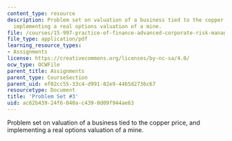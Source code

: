 ```yaml
---
content_type: resource
description: Problem set on valuation of a business tied to the copper price, and
  implementing a real options valuation of a mine.
file: /courses/15-997-practice-of-finance-advanced-corporate-risk-management-spring-2009/ac62b43924f6040ac4390d09f944ae63_MIT15_997s09_pset03.pdf
file_type: application/pdf
learning_resource_types:
- Assignments
license: https://creativecommons.org/licenses/by-nc-sa/4.0/
ocw_type: OCWFile
parent_title: Assignments
parent_type: CourseSection
parent_uid: ef02cc55-33c4-d991-82e9-4465d2736c67
resourcetype: Document
title: 'Problem Set #3'
uid: ac62b439-24f6-040a-c439-0d09f944ae63
---
```

Problem set on valuation of a business tied to the copper price, and implementing a real options valuation of a mine.